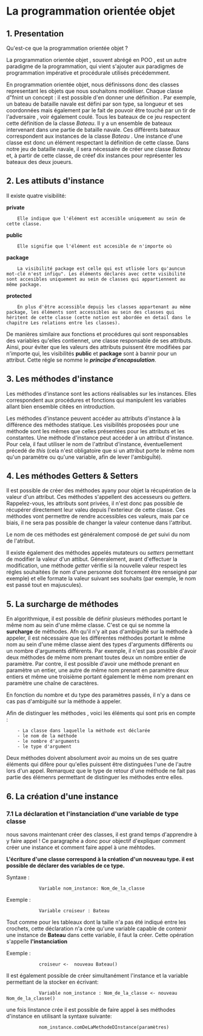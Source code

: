 # La programmation orientée objet

## 1. Presentation

Qu'est-ce que la programmation orientée objet ?

La programmation orientée objet , souvent abrégé en POO , est un autre paradigme de la programmation, qui vient s'ajouter aux paradigmes de programmation impérative et procédurale utilisés précédemment.

En programmation orientée objet, nous définissons donc des classes representant les objets que nous souhaitons modéliser. Chaque classe d"fnint un concept : il est possible d'en donner une définition . Par exemple, un bateau de bataille navale est défini par son type, sa longueur et ses coordonnées mais également par le fait de pouvoir être touché par un tir de l'adversaire , voir également coulé. Tous les bateaux de ce jeu respectent cette définition de la classe _Bateau_. Il y a un ensemble de bateaux intervenant dans une partie de bataille navale. Ces différents bateaux correspondent aux instances de la classe _Bateau_ . Une instance d'une classe est donc un élément respectant la définition de cette classe. Dans notre jeu de bataille navale, il sera nécessaire de créer une classe _Bateau_ et, à partir de cette classe, de créef dix instances pour représenter les bateaux des deux joueurs.

## 2. Les attibuts d'instance

Il existe quatre visibilité:

**private**

        Elle indique que l'élément est accesible uniquement au sein de cette classe.

**public**

        Elle signifie que l'élément est accesible de n'importe où

**package**

        La visibilité package est celle qui est utlisée lors qu'auncun mot-clé n'est infiqu". Les éléments déclarés avec cette visibilité sont accesibles uniquement au sein de classes qui appartiennent au même package.

**protected**

        En plus d'être accessible depuis les classes appartenant au même package, les éléments sont accessibles au sein des classes qui héritent de cette classe (cette notion est abordée en detail dans le chapitre Les relations entre les classes).

De manières similaire aux fonctions et procédures qui sont responsables des variables qu'elles contiennet, une classe responsable de ses attributs. Ainsi, pour éviter que les valeurs des attributs puissent être modifiées par n'importe qui, les visibilités **public** et **package** sont à bannir pour un attribut. Cette régle se nomme le **_principe d'encapsulation_**.

## 3. Les méthodes d'instance

Les méthodes d'instance sont les actions réalisables sur les instances. Elles correspondent aux procédures et fonctions qui manipulent les variables allant bien ensemble citées en introduction.

Les méthodes d'instance peuvent accéder au attributs d'instance à la différence des méthodes statique. Les visibilités proposées pour une méthode sont les mêmes que celles présentées pour les attributs et les constantes. Une méthode d'instance peut accéder à un attribut d'instance. Pour cela, il faut utiliser le nom de l'attribut d'instance, éventuellement précedé de _this_ (cela n'est obligatoire que si un attribut porte le même nom qu'un paramètre ou qu'une variable, afin de lever l'ambiguÏté).

## 4. Les méthodes Getters & Setters

Il est possible de créer des méthodes ayany pour objet la récupération de la valeur d'un attribut. Ces méthodes s'appellent des accesseurs ou _getters_. Rappelez-vous, les attributs sont privées, il n'est donc pas possible de récupérer directement leur valeu depuis l'exterieur de cette classe. Ces méthodes vont permettre de rendre accessibles ces valeurs, mais par ce biais, il ne sera pas possible de changer la valeur contenue dans l'attribut.

Le nom de ces méthodes est généralement composé de _get_ suivi du nom de l'atribut.

Il existe également des méthodes appelés mutateurs ou _setters_ permettant de modifier la valeur d'un attibut. Géneralement, avant d'effectuer la modification, une méthode _getter_ vérifie si la nouvelle valeur respect les régles souhaitées (le nom d'une personne doit forcement être renseigné par exemple) et elle formate la valeur suivant ses souhaits (par exemple, le nom est passé tout en majuscules).

## 5. La surcharge de méthodes

En algorithmique, il est possible de définir plusieurs méthodes portant le même nom au sein d'une même classe. C'est ce qui se nomme la **surcharge** de méthodes. Afn qu'il n'y ait pas d'ambiguîté sur la méthode à appeler, il est nécessaire que les différentes méthodes portant le même nom au sein d'une même classe aient des types d'arguments différents ou un nombre d'arguments différents. Par exemple, il n'est pas possible d'avoir deux méthodes de même nom prenant toutes deux un nombre entier de paramètre. Par contre, il est possible d'avoir une méthode prenant en paramètre un entier, une autre de même nom prenant en paramètre deux entiers et même une troisième portant également le même nom prenant en paramètre une chaîne de caractères.

En fonction du nombre et du type des paramètres passés, il n'y a dans ce cas pas d'ambiguité sur la méthode à appeler.

Afin de distinguer les méthodes , voici les éléments qui sont pris en compte :

        - La classe dans laquelle la méthode est déclarée
        - le nom de la méthode
        - le nombre d'arguments
        - le type d'argument

Deux méthodes doivent absolument avoir au moins un de ses quatre éléments qui difère pour qu'elles puissent être distinguées l'une de l'autre lors d'un appel.
Remarquez que le type de retour d'une méthode ne fait pas partie des élémenrs permettant de distinguer les méthodes entre elles.

## 6. La création d'une instance

### 7.1 La déclaration et l'instanciation d'une variable de type classe

nous savons maintenant créer des classes, il est grand temps d'apprendre à y faire appel ! Ce paragraphe a donc pour objectif d'expliquer comment créer une instance et comment faire appel à une méhtodes.

**L'écriture d'une classe correspond à la création d'un nouveau type. il est possible de déclarer des variables de ce type.**

Syntaxe :

                Variable nom_instance: Nom_de_la_classe

Exemple :

                Variable croiseur : Bateau

Tout comme pour les tableaux dont la taille n'a pas été indiqué entre les crochets, cette déclaration n'a crée qu'une variable capable de contenir une instance de **Bateau** dans cette variable, il faut la créer. Cette opération s'appelle **l'instanciation**

Exemple :

                croiseur <-  nouveau Bateau()

Il est également possible de créer simultanément l'instance et la variable permettant de la stocker en écrivant:

                Variable nom_instance : Nom_de_la_classe <- nouveau Nom_de_la_classe()

une fois linstance crée il est possible de faire appel à ses méthodes d'instance en utilisant la syntaxe suivante:

                nom_instance.comDeLaMethodeDInstance(paramètres)
